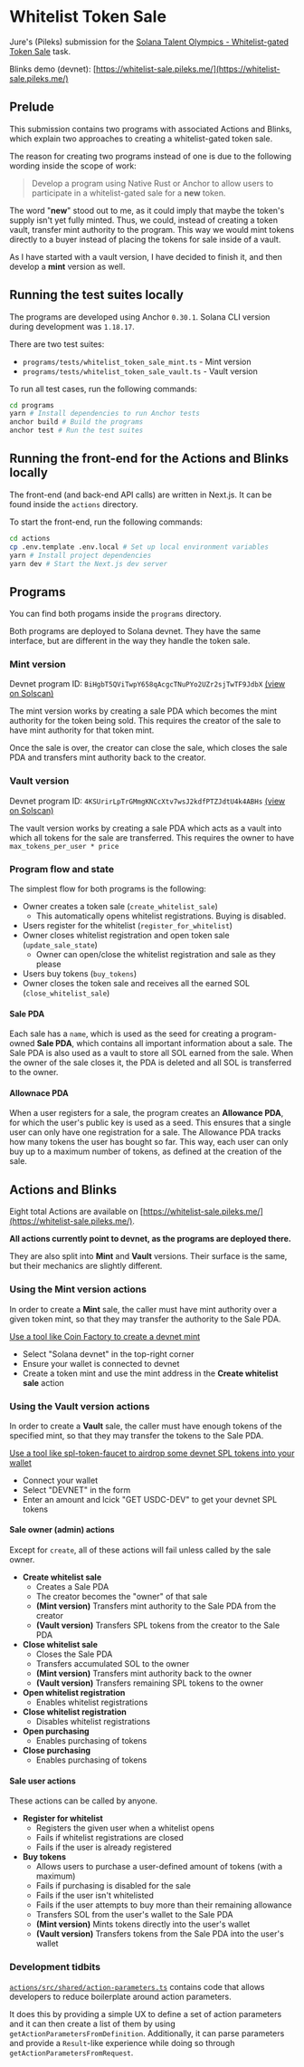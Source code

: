 # Whitelist Token Sale

Jure's (Pileks) submission for the [Solana Talent Olympics - Whitelist-gated Token Sale](https://earn.superteam.fun/listings/hackathon/whitelist-gated-token-sale-st-talent-olympics/) task.

Blinks demo (devnet): [https://whitelist-sale.pileks.me/](https://whitelist-sale.pileks.me/)

## Prelude

This submission contains two programs with associated Actions and Blinks, which explain two approaches to creating a whitelist-gated token sale.

The reason for creating two programs instead of one is due to the following wording inside the scope of work:

> Develop a program using Native Rust or Anchor to allow users to participate in a whitelist-gated sale for a **new** token.

The word "**new**" stood out to me, as it could imply that maybe the token's supply isn't yet fully minted. Thus, we could, instead of creating a token vault, transfer mint authority to the program. This way we would mint tokens directly to a buyer instead of placing the tokens for sale inside of a vault.

As I have started with a vault version, I have decided to finish it, and then develop a **mint** version as well.

## Running the test suites locally

The programs are developed using Anchor `0.30.1`. Solana CLI version during development was `1.18.17`.

There are two test suites:
* `programs/tests/whitelist_token_sale_mint.ts` - Mint version
* `programs/tests/whitelist_token_sale_vault.ts` - Vault version

To run all test cases, run the following commands:
```sh
cd programs
yarn # Install dependencies to run Anchor tests
anchor build # Build the programs
anchor test # Run the test suites
```

## Running the front-end for the Actions and Blinks locally

The front-end (and back-end API calls) are written in Next.js. It can be found inside the `actions` directory.

To start the front-end, run the following commands:
```sh
cd actions
cp .env.template .env.local # Set up local environment variables
yarn # Install project dependencies
yarn dev # Start the Next.js dev server
```

## Programs

You can find both progams inside the `programs` directory.

Both programs are deployed to Solana devnet. They have the same interface, but are different in the way they handle the token sale.

### Mint version

Devnet program ID: `BiHgbT5QViTwpY658qAcgcTNuPYo2UZr2sjTwTF9JdbX` [(view on Solscan)](https://solscan.io/account/BiHgbT5QViTwpY658qAcgcTNuPYo2UZr2sjTwTF9JdbX?cluster=devnet)

The mint version works by creating a sale PDA which becomes the mint authority for the token being sold. This requires the creator of the sale to have mint authority for that token mint.

Once the sale is over, the creator can close the sale, which closes the sale PDA and transfers mint authority back to the creator.

### Vault version

Devnet program ID: `4KSUrirLpTrGMmgKNCcXtv7wsJ2kdfPTZJdtU4k4ABHs` [(view on Solscan)](https://solscan.io/account/4KSUrirLpTrGMmgKNCcXtv7wsJ2kdfPTZJdtU4k4ABHs?cluster=devnet)

The vault version works by creating a sale PDA which acts as a vault into which all tokens for the sale are transferred. This requires the owner to have `max_tokens_per_user * price`

### Program flow and state

The simplest flow for both programs is the following:

* Owner creates a token sale (`create_whitelist_sale`)
  * This automatically opens whitelist registrations. Buying is disabled.
* Users register for the whitelist (`register_for_whitelist`)
* Owner closes whitelist registration and open token sale (`update_sale_state`)
  * Owner can open/close the whitelist registration and sale as they please
* Users buy tokens (`buy_tokens`)
* Owner closes the token sale and receives all the earned SOL (`close_whitelist_sale`)

#### Sale PDA
Each sale has a `name`, which is used as the seed for creating a program-owned **Sale PDA**, which contains all important information about a sale. The Sale PDA is also used as a vault to store all SOL earned from the sale. When the owner of the sale closes it, the PDA is deleted and all SOL is transferred to the owner.

#### Allownace PDA
When a user registers for a sale, the program creates an **Allowance PDA**, for which the user's public key is used as a seed. This ensures that a single user can only have one registration for a sale. The Allowance PDA tracks how many tokens the user has bought so far. This way, each user can only buy up to a maximum number of tokens, as defined at the creation of the sale.

## Actions and Blinks

Eight total Actions are available on [https://whitelist-sale.pileks.me/](https://whitelist-sale.pileks.me/).

**All actions currently point to devnet, as the programs are deployed there.**

They are also split into **Mint** and **Vault** versions. Their surface is the same, but their mechanics are slightly different.

### Using the Mint version actions

In order to create a **Mint** sale, the caller must have mint authority over a given token mint, so that they may transfer the authority to the Sale PDA.

[Use a tool like Coin Factory to create a devnet mint](https://coinfactory.app/en/generator/solana/spl-token)
* Select "Solana devnet" in the top-right corner
* Ensure your wallet is connected to devnet
* Create a token mint and use the mint address in the **Create whitelist sale** action

### Using the Vault version actions

In order to create a **Vault** sale, the caller must have enough tokens of the specified mint, so that they may transfer the tokens to the Sale PDA.

[Use a tool like spl-token-faucet to airdrop some devnet SPL tokens into your wallet](https://spl-token-faucet.com/?token-name=USDC-Dev)
* Connect your wallet
* Select "DEVNET" in the form
* Enter an amount and lcick "GET USDC-DEV" to get your devnet SPL tokens

#### Sale owner (admin) actions

Except for `create`, all of these actions will fail unless called by the sale owner.

* **Create whitelist sale**
  * Creates a Sale PDA
  * The creator becomes the "owner" of that sale
  * **(Mint version)** Transfers mint authority to the Sale PDA from the creator
  * **(Vault version)** Transfers SPL tokens from the creator to the Sale PDA
* **Close whitelist sale**
  * Closes the Sale PDA
  * Transfers accumulated SOL to the owner
  * **(Mint version)** Transfers mint authority back to the owner
  * **(Vault version)** Transfers remaining SPL tokens to the owner
* **Open whitelist registration**
  * Enables whitelist registrations
* **Close whitelist registration**
  * Disables whitelist registrations
* **Open purchasing**
  * Enables purchasing of tokens
* **Close purchasing**
  * Enables purchasing of tokens

#### Sale user actions

These actions can be called by anyone.

* **Register for whitelist**
  * Registers the given user when a whitelist opens
  * Fails if whitelist registrations are closed
  * Fails if the user is already registered
* **Buy tokens**
  * Allows users to purchase a user-defined amount of tokens (with a maximum)
  * Fails if purchasing is disabled for the sale
  * Fails if the user isn't whitelisted
  * Fails if the user attempts to buy more than their remaining allowance
  * Transfers SOL from the user's wallet to the Sale PDA
  * **(Mint version)** Mints tokens directly into the user's wallet
  * **(Vault version)** Transfers tokens from the Sale PDA into the user's wallet

### Development tidbits

[`actions/src/shared/action-parameters.ts`](./actions/src/shared/action-parameters.ts) contains code that allows developers to reduce boilerplate around action parameters.

It does this by providing a simple UX to define a set of action parameters and it can then create a list of them by using `getActionParametersFromDefinition`. Additionally, it can parse parameters and provide a `Result`-like experience while doing so through `getActionParametersFromRequest`.